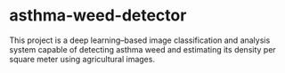 # asthma-weed-detector
This project is a deep learning–based image classification and analysis system capable of detecting asthma weed and estimating its density per square meter using agricultural images.
